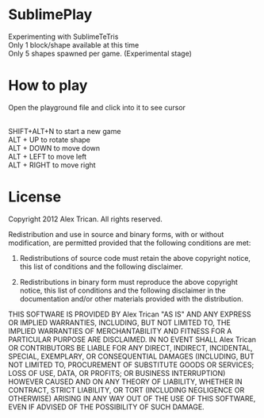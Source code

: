 SublimePlay
==========================
Experimenting with SublimeTeTris<br />
Only 1 block/shape available at this time<br />
Only 5 shapes spawned per game. (Experimental stage)<br /> 

How to play
============
Open the playground file and click into it to see cursor<br /><br />

SHIFT+ALT+N to start a new game<br />
ALT + UP to rotate shape<br />
ALT + DOWN to move down<br />
ALT + LEFT to move left<br />
ALT + RIGHT to move right<br />

License
=======
Copyright 2012 Alex Trican. All rights reserved.

Redistribution and use in source and binary forms, with or without
modification, are permitted provided that the following conditions are met:

1. Redistributions of source code must retain the above copyright notice, this
   list of conditions and the following disclaimer.

2. Redistributions in binary form must reproduce the above copyright notice,
   this list of conditions and the following disclaimer in the documentation
   and/or other materials provided with the distribution.

THIS SOFTWARE IS PROVIDED BY Alex Trican "AS IS" AND ANY EXPRESS OR IMPLIED
WARRANTIES, INCLUDING, BUT NOT LIMITED TO, THE IMPLIED WARRANTIES OF
MERCHANTABILITY AND FITNESS FOR A PARTICULAR PURPOSE ARE DISCLAIMED. IN NO
EVENT SHALL Alex Trican OR CONTRIBUTORS BE LIABLE FOR ANY DIRECT, INDIRECT,
INCIDENTAL, SPECIAL, EXEMPLARY, OR CONSEQUENTIAL DAMAGES (INCLUDING, BUT NOT
LIMITED TO, PROCUREMENT OF SUBSTITUTE GOODS OR SERVICES; LOSS OF USE, DATA, OR
PROFITS; OR BUSINESS INTERRUPTION) HOWEVER CAUSED AND ON ANY THEORY OF
LIABILITY, WHETHER IN CONTRACT, STRICT LIABILITY, OR TORT (INCLUDING NEGLIGENCE
OR OTHERWISE) ARISING IN ANY WAY OUT OF THE USE OF THIS SOFTWARE, EVEN IF
ADVISED OF THE POSSIBILITY OF SUCH DAMAGE.
